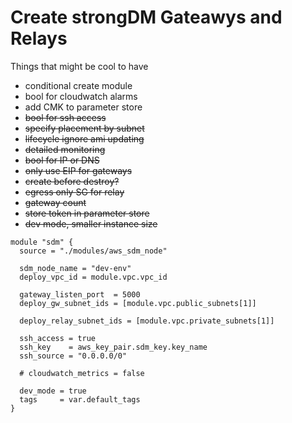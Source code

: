 # Create strongDM Gateawys and Relays

Things that might be cool to have
- conditional create module
- bool for cloudwatch alarms
- add CMK to parameter store
- ~~bool for ssh access~~
- ~~specify placement by subnet~~
- ~~lifecycle ignore ami updating~~
- ~~detailed monitoring~~
- ~~bool for IP or DNS~~
- ~~only use EIP for gateways~~
- ~~create before destroy?~~
- ~~egress only SG for relay~~
- ~~gateway count~~
- ~~store token in parameter store~~
- ~~dev mode, smaller instance size~~

~~~
module "sdm" {
  source = "./modules/aws_sdm_node"

  sdm_node_name = "dev-env"
  deploy_vpc_id = module.vpc.vpc_id

  gateway_listen_port  = 5000
  deploy_gw_subnet_ids = [module.vpc.public_subnets[1]]

  deploy_relay_subnet_ids = [module.vpc.private_subnets[1]]

  ssh_access = true
  ssh_key    = aws_key_pair.sdm_key.key_name
  ssh_source = "0.0.0.0/0"

  # cloudwatch_metrics = false

  dev_mode = true
  tags     = var.default_tags
}
~~~